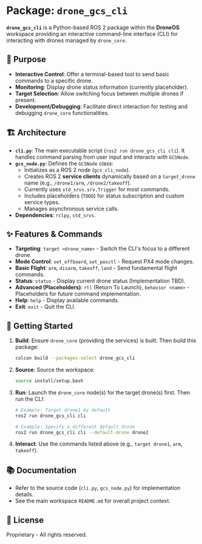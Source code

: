 # Package: `drone_gcs_cli`

**`drone_gcs_cli`** is a Python-based ROS 2 package within the **DroneOS** workspace providing an interactive command-line interface (CLI) for interacting with drones managed by `drone_core`.

## 🎯 Purpose

- **Interactive Control**: Offer a terminal-based tool to send basic commands to a specific drone.
- **Monitoring**: Display drone status information (currently placeholder).
- **Target Selection**: Allow switching focus between multiple drones if present.
- **Development/Debugging**: Facilitate direct interaction for testing and debugging `drone_core` functionalities.

## 🏗️ Architecture

- **`cli.py`**: The main executable script (`ros2 run drone_gcs_cli cli`). It handles command parsing from user input and interacts with `GCSNode`.
- **`gcs_node.py`**: Defines the `GCSNode` class:
    - Initializes as a ROS 2 node (`gcs_cli_node`).
    - Creates ROS 2 **service clients** dynamically based on a `target_drone` name (e.g., `/drone1/arm`, `/drone2/takeoff`).
    - Currently uses `std_srvs.srv.Trigger` for most commands.
    - Includes placeholders (`TODO`) for status subscription and custom service types.
    - Manages asynchronous service calls.
- **Dependencies**: `rclpy`, `std_srvs`.

## ✨ Features & Commands

- **Targeting**: `target <drone_name>` - Switch the CLI's focus to a different drone.
- **Mode Control**: `set_offboard`, `set_posctl` - Request PX4 mode changes.
- **Basic Flight**: `arm`, `disarm`, `takeoff`, `land` - Send fundamental flight commands.
- **Status**: `status` - Display current drone status (Implementation TBD).
- **Advanced (Placeholders)**: `rtl` (Return To Launch), `behavior <name>` - Placeholders for future command implementation.
- **Help**: `help` - Display available commands.
- **Exit**: `exit` - Quit the CLI.

## 🚀 Getting Started

1.  **Build**: Ensure `drone_core` (providing the services) is built. Then build this package:
    ```bash
    colcon build --packages-select drone_gcs_cli
    ```
2.  **Source**: Source the workspace:
    ```bash
    source install/setup.bash
    ```
3.  **Run**: Launch the `drone_core` node(s) for the target drone(s) first. Then run the CLI:
    ```bash
    # Example: Target drone1 by default
    ros2 run drone_gcs_cli cli 

    # Example: Specify a different default drone
    ros2 run drone_gcs_cli cli --default-drone drone2
    ```
4.  **Interact**: Use the commands listed above (e.g., `target drone1`, `arm`, `takeoff`).

## 📚 Documentation

- Refer to the source code (`cli.py`, `gcs_node.py`) for implementation details.
- See the main workspace `README.md` for overall project context.

## 📄 License

Proprietary - All rights reserved. 